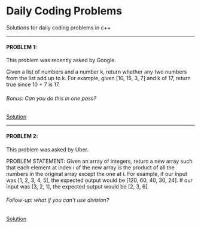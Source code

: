 # Daily Coding Problems
Solutions for daily coding problems in c++

****

#### PROBLEM 1:
This problem was recently asked by Google.

Given a list of numbers and a number k, return whether any two numbers from the list add up to k.
For example, given [10, 15, 3, 7] and k of 17, return true since 10 + 7 is 17.

###### Bonus: Can you do this in one pass?
[Solution](https://github.com/anuanu0-0/daily-coding-problems/blob/master/problem%231.cpp)

***

#### PROBLEM 2:
This problem was asked by Uber.

PROBLEM STATEMENT: Given an array of integers, return a new array such that each element at index i of the new array is the product 
of all the numbers in the original array except the one at i.
For example, if our input was [1, 2, 3, 4, 5], the expected output would be [120, 60, 40, 30, 24]. If our input was [3, 2, 1],
the expected output would be [2, 3, 6].

###### Follow-up: what if you can't use division?

[Solution](https://github.com/anuanu0-0/daily-coding-problems/blob/master/problem%232.cpp)
